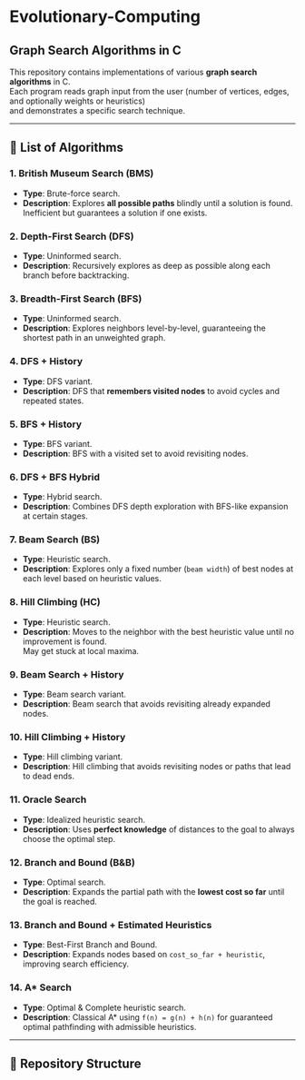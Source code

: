 # Evolutionary-Computing
## Graph Search Algorithms in C

This repository contains implementations of various **graph search algorithms** in C.  
Each program reads graph input from the user (number of vertices, edges, and optionally weights or heuristics)  
and demonstrates a specific search technique.

---

## 📜 List of Algorithms

### 1. British Museum Search (BMS)
- **Type**: Brute-force search.
- **Description**: Explores **all possible paths** blindly until a solution is found.  
  Inefficient but guarantees a solution if one exists.

### 2. Depth-First Search (DFS)
- **Type**: Uninformed search.
- **Description**: Recursively explores as deep as possible along each branch before backtracking.

### 3. Breadth-First Search (BFS)
- **Type**: Uninformed search.
- **Description**: Explores neighbors level-by-level, guaranteeing the shortest path in an unweighted graph.

### 4. DFS + History
- **Type**: DFS variant.
- **Description**: DFS that **remembers visited nodes** to avoid cycles and repeated states.

### 5. BFS + History
- **Type**: BFS variant.
- **Description**: BFS with a visited set to avoid revisiting nodes.

### 6. DFS + BFS Hybrid
- **Type**: Hybrid search.
- **Description**: Combines DFS depth exploration with BFS-like expansion at certain stages.

### 7. Beam Search (BS)
- **Type**: Heuristic search.
- **Description**: Explores only a fixed number (`beam width`) of best nodes at each level based on heuristic values.

### 8. Hill Climbing (HC)
- **Type**: Heuristic search.
- **Description**: Moves to the neighbor with the best heuristic value until no improvement is found.  
  May get stuck at local maxima.

### 9. Beam Search + History
- **Type**: Beam search variant.
- **Description**: Beam search that avoids revisiting already expanded nodes.

### 10. Hill Climbing + History
- **Type**: Hill climbing variant.
- **Description**: Hill climbing that avoids revisiting nodes or paths that lead to dead ends.

### 11. Oracle Search
- **Type**: Idealized heuristic search.
- **Description**: Uses **perfect knowledge** of distances to the goal to always choose the optimal step.

### 12. Branch and Bound (B&B)
- **Type**: Optimal search.
- **Description**: Expands the partial path with the **lowest cost so far** until the goal is reached.

### 13. Branch and Bound + Estimated Heuristics
- **Type**: Best-First Branch and Bound.
- **Description**: Expands nodes based on `cost_so_far + heuristic`, improving search efficiency.

### 14. A* Search
- **Type**: Optimal & Complete heuristic search.
- **Description**: Classical A* using `f(n) = g(n) + h(n)` for guaranteed optimal pathfinding with admissible heuristics.

---

## 📂 Repository Structure

